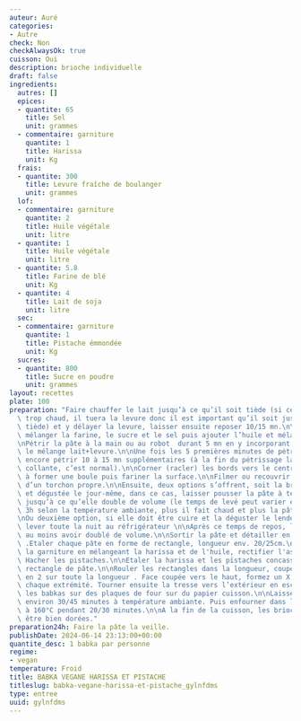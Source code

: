 ```yaml
---
auteur: Auré
categories:
- Autre
check: Non
checkAlwaysOk: true
cuisson: Oui
description: brioche individuelle
draft: false
ingredients:
  autres: []
  epices:
  - quantite: 65
    title: Sel
    unit: grammes
  - commentaire: garniture
    quantite: 1
    title: Harissa
    unit: Kg
  frais:
  - quantite: 300
    title: Levure fraîche de boulanger
    unit: grammes
  lof:
  - commentaire: garniture
    quantite: 2
    title: Huile végétale
    unit: litre
  - quantite: 1
    title: Huile végétale
    unit: litre
  - quantite: 5.8
    title: Farine de blé
    unit: Kg
  - quantite: 4
    title: Lait de soja
    unit: litre
  sec:
  - commentaire: garniture
    quantite: 1
    title: Pistache émmondée
    unit: Kg
  sucres:
  - quantite: 800
    title: Sucre en poudre
    unit: grammes
layout: recettes
plate: 100
preparation: "Faire chauffer le lait jusqu’à ce qu’il soit tiède (si celui-ci est\
  \ trop chaud, il tuera la levure donc il est important qu’il soit juste légèrement\
  \ tiède) et y délayer la levure, laisser ensuite reposer 10/15 mn.\n\nDans un saladier,\
  \ mélanger la farine, le sucre et le sel puis ajouter l’huile et mélanger de nouveau.\n\
  \nPétrir la pâte à la main ou au robot  durant 5 mn en y incorporant petit à petit\
  \ le mélange lait+levure.\n\nUne fois les 5 premières minutes de pétrissage écoulées,\
  \ encore pétrir 10 à 15 mn supplémentaires (à la fin du pétrissage la pâte est assez\
  \ collante, c’est normal).\n\nCorner (racler) les bords vers le centre de manière\
  \ à former une boule puis fariner la surface.\n\nFilmer ou recouvrir le récipient\
  \ d’un torchon propre.\n\nEnsuite, deux options s’offrent, soit la brioche est cuite\
  \ et dégustée le jour-même, dans ce cas, laisser pousser la pâte à température ambiante\
  \ jusqu’à ce qu’elle double de volume (le temps de levé peut varier entre 1h30 et\
  \ 3h selon la température ambiante, plus il fait chaud et plus la pâte lèvera rapidement).\n\
  \nOu deuxième option, si elle doit être cuire et la déguster le lendemain, la laisser\
  \ lever toute la nuit au réfrigérateur \n\nAprès ce temps de repos, la pâte doit\
  \ au moins avoir doublé de volume.\n\nSortir la pâte et détailler en 100 pâtons\
  \ .Etaler chaque pâte en forme de rectangle, longueur env. 20/25cm.\n\nPréparer\
  \ la garniture en mélangeant la harissa et de l'huile, rectifier l'assaisonnement.\
  \ Hacher les pistaches.\n\nEtaler la harissa et les pistaches concassées sur le\
  \ rectangle de pâte.\n\nRouler les rectangles dans la longueur, couper le boudin\
  \ en 2 sur toute la longueur . Face coupée vers le haut, formez un X puis tressez\
  \ chaque extrémité. Tourner ensuite la tresse vers l’extérieur en escargot .Déposer\
  \ les babkas sur des plaques de four sur du papier cuisson.\n\nLaissez pousser pendant\
  \ environ 30/45 minutes à température ambiante. Puis enfourner dans le four préchauffé\
  \ à 160°C pendant 20/30 minutes.\n\nA la fin de la cuisson, les brioches doivent\
  \ être bien dorées."
preparation24h: Faire la pâte la veille.
publishDate: 2024-06-14 23:13:00+00:00
quantite_desc: 1 babka par personne
regime:
- vegan
temperature: Froid
title: BABKA VEGANE HARISSA ET PISTACHE
titleslug: babka-vegane-harissa-et-pistache_gylnfdms
type: entree
uuid: gylnfdms
---
```

